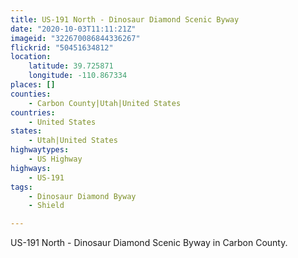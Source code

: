 ```yaml
---
title: US-191 North - Dinosaur Diamond Scenic Byway
date: "2020-10-03T11:11:21Z"
imageid: "322670086844336267"
flickrid: "50451634812"
location:
    latitude: 39.725871
    longitude: -110.867334
places: []
counties:
    - Carbon County|Utah|United States
countries:
    - United States
states:
    - Utah|United States
highwaytypes:
    - US Highway
highways:
    - US-191
tags:
    - Dinosaur Diamond Byway
    - Shield

---
```

US-191 North - Dinosaur Diamond Scenic Byway in Carbon County.